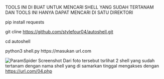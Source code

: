 TOOLS INI DI BUAT UNTUK MENCARI SHELL YANG SUDAH TERTANAM DAN TOOLS INI HANYA DAPAT MENCARI DI SATU DIREKTORI

pip install requests

git cline https://github.com/stylefour04/autoshell.git

cd autoshell

python3 shell.py https://masukan url.com

![ParamSpider Screenshot](https://e.top4top.io/p_3379u2do60.jpg)
Dari foto tersebut tsrlihat 2 shell yang sudah tertanam dengan nama shell yang di samarkan tinggal mengakses dengan https://url.com/04.php
